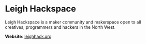 # Leigh Hackspace

Leigh Hackspace is a maker community and makerspace open to all creatives, programmers and hackers in the North West.

**Website**: [leighhack.org](https://leighhack.org/)
